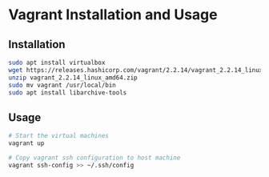 # Vagrant Installation and Usage

## Installation

```bash
sudo apt install virtualbox
wget https://releases.hashicorp.com/vagrant/2.2.14/vagrant_2.2.14_linux_amd64.zip
unzip vagrant_2.2.14_linux_amd64.zip
sudo mv vagrant /usr/local/bin
sudo apt install libarchive-tools
```

## Usage

```bash
# Start the virtual machines
vagrant up

# Copy vagrant ssh configuration to host machine
vagrant ssh-config >> ~/.ssh/config
```

